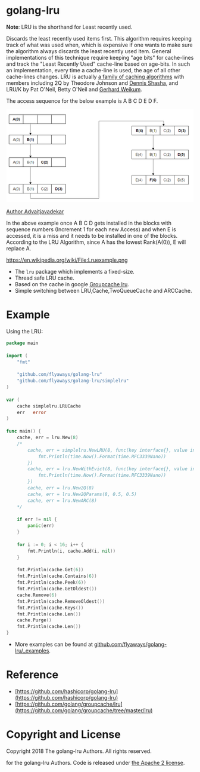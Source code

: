 golang-lru
==========
**Note**:  LRU is the shorthand for Least recently used.

Discards the least recently used items first. This algorithm requires keeping track of what was used when, which is expensive if one wants to make sure the algorithm always discards the least recently used item. General implementations of this technique require keeping "age bits" for cache-lines and track the "Least Recently Used" cache-line based on age-bits. In such an implementation, every time a cache-line is used, the age of all other cache-lines changes. LRU is actually [a family of caching algorithms](https://en.wikipedia.org/wiki/Page_replacement_algorithm#Variants_on_LRU) with members including 2Q by Theodore Johnson and [Dennis Shasha](http://www.vldb.org/conf/1994/P439.PDF), and LRU/K by Pat O'Neil, Betty O'Neil and [Gerhard Weikum](http://doi.acm.org/10.1145/170035.170081).

The access sequence for the below example is A B C D E D F.

![Color](Lruexample.png)

[Author Advaitjavadekar](https://en.wikipedia.org/wiki/File:Lruexample.png)

In the above example once A B C D gets installed in the blocks with sequence numbers (Increment 1 for each new Access) and when E is accessed, it is a miss and it needs to be installed in one of the blocks. According to the LRU Algorithm, since A has the lowest Rank(A(0)), E will replace A.

https://en.wikipedia.org/wiki/File:Lruexample.png

* The `lru` package which implements a fixed-size.
* Thread safe LRU cache. 
* Based on the cache in google [Groupcache lru](https://github.com/golang/groupcache/tree/master/lru).
* Simple switching between LRU,Cache,TwoQueueCache and ARCCache.

# Example

Using the LRU:

```go
package main

import (
	"fmt"

	"github.com/flyaways/golang-lru"
	"github.com/flyaways/golang-lru/simplelru"
)

var (
	cache simplelru.LRUCache
	err   error
)

func main() {
	cache, err = lru.New(8)
	/*
		cache, err = simplelru.NewLRU(8, func(key interface{}, value interface{}) {
			fmt.Println(time.Now().Format(time.RFC3339Nano))
		})
		cache, err = lru.NewWithEvict(8, func(key interface{}, value interface{}) {
			fmt.Println(time.Now().Format(time.RFC3339Nano))
		})
		cache, err = lru.New2Q(8)
		cache, err = lru.New2QParams(8, 0.5, 0.5)
		cache, err = lru.NewARC(8)
	*/

	if err != nil {
		panic(err)
	}

	for i := 0; i < 16; i++ {
		fmt.Println(i, cache.Add(i, nil))
	}

	fmt.Println(cache.Get(6))
	fmt.Println(cache.Contains(6))
	fmt.Println(cache.Peek(6))
	fmt.Println(cache.GetOldest())
	cache.Remove(6)
	fmt.Println(cache.RemoveOldest())
	fmt.Println(cache.Keys())
	fmt.Println(cache.Len())
	cache.Purge()
	fmt.Println(cache.Len())
}

```

* More examples can be found at [github.com/flyaways/golang-lru/_examples](https://github.com/flyaways/golang-lru/_examples).


# Reference

* [https://github.com/hashicorp/golang-lru](https://github.com/hashicorp/golang-lru)
* [https://github.com/golang/groupcache/lru](https://github.com/golang/groupcache/tree/master/lru)

# Copyright and License
Copyright 2018 The golang-lru Authors. All rights reserved.

for the golang-lru Authors. Code is released under
[the Apache 2 license](https://github.com/flyaways/golang-lru/blob/master/LICENSE).

